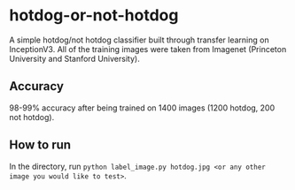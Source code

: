 # hotdog-or-not-hotdog
A simple hotdog/not hotdog classifier built through transfer learning on InceptionV3.
All of the training images were taken from Imagenet (Princeton University and Stanford University). <br>
## Accuracy
98-99% accuracy after being trained on 1400 images (1200 hotdog, 200 not hotdog).
## How to run
In the directory, run `python label_image.py hotdog.jpg <or any other image you would like to test>`.
